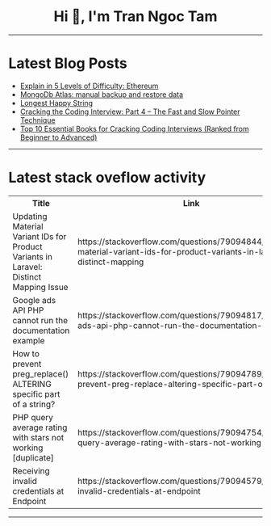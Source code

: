 <h1 align="center">Hi 👋, I'm Tran Ngoc Tam</h1>

---

# Latest Blog Posts 
<!-- BLOG-POST-LIST:START -->
- [Explain in 5 Levels of Difficulty: Ethereum](https://dev.to/mcsee/explain-in-5-levels-of-difficulty-ethereum-1ee0)
- [MongoDb Atlas: manual backup and restore data](https://dev.to/animusna/mongodb-atlas-manual-backup-and-restore-data-45ja)
- [Longest Happy String](https://dev.to/prashantrmishra/longest-happy-string-b4l)
- [Cracking the Coding Interview: Part 4 – The Fast and Slow Pointer Technique](https://dev.to/zzeroyzz/cracking-the-coding-interview-part-4-the-fast-and-slow-pointer-technique-47nb)
- [Top 10 Essential Books for Cracking Coding Interviews &lpar;Ranked from Beginner to Advanced&rpar;](https://dev.to/zzeroyzz/top-10-essential-books-for-cracking-coding-interviews-ranked-from-beginner-to-advanced-ek2)
<!-- BLOG-POST-LIST:END -->

---

# Latest stack oveflow activity
<table>
  <tr><th>Title</th><th>Link</th></tr>
  <!-- STACKOVERFLOW:START --><tr><td>Updating Material Variant IDs for Product Variants in Laravel: Distinct Mapping Issue</td><td>https://stackoverflow.com/questions/79094844/updating-material-variant-ids-for-product-variants-in-laravel-distinct-mapping</td></tr><tr><td>Google ads API PHP cannot run the documentation example</td><td>https://stackoverflow.com/questions/79094817/google-ads-api-php-cannot-run-the-documentation-example</td></tr><tr><td>How to prevent preg_replace&lpar;&rpar; ALTERING specific part of a string?</td><td>https://stackoverflow.com/questions/79094789/how-to-prevent-preg-replace-altering-specific-part-of-a-string</td></tr><tr><td>PHP query average rating with stars not working [duplicate]</td><td>https://stackoverflow.com/questions/79094754/php-query-average-rating-with-stars-not-working</td></tr><tr><td>Receiving invalid credentials at Endpoint</td><td>https://stackoverflow.com/questions/79094579/receiving-invalid-credentials-at-endpoint</td></tr><!-- STACKOVERFLOW:END -->
</table>

---


